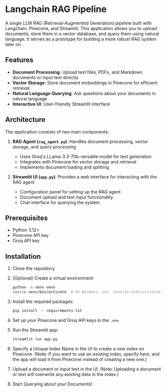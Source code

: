 # Langchain RAG Pipeline

A single LLM RAG (Retrieval-Augmented Generation) pipeline built with Langchain, Pinecone, and Streamlit. This application allows you to upload documents, store them in a vector database, and query them using natural language. It serves as a prototype for building a more robust RAG system later on.

## Features

- **Document Processing**: Upload text files, PDFs, and Markdown documents or input text directly
- **Vector Storage**: Store document embeddings in Pinecone for efficient retrieval
- **Natural Language Querying**: Ask questions about your documents in natural language
- **Interactive UI**: User-friendly Streamlit interface

## Architecture

The application consists of two main components:

1. **RAG Agent (`rag_agent.py`)**: Handles document processing, vector storage, and query processing
   - Uses Groq's LLama-3.3-70b-versatile model for text generation
   - Integrates with Pinecone for vector storage and retrieval
   - Implements document loading and splitting

2. **Streamlit UI (`app.py`)**: Provides a web interface for interacting with the RAG agent
   - Configuration panel for setting up the RAG agent
   - Document upload and text input functionality
   - Chat interface for querying the system

## Prerequisites

- Python 3.12+
- Pinecone API key
- Groq API key

## Installation

1. Clone the repository

2. (Optional) Create a virtual environment:
   ```bash
   python -m venv venv
   source venv/bin/activate  # On Windows, use `venv\Scripts\activate`
3. Install the required packages:
   ```bash
   pip install -r requirements.txt
4. Set up your Pinecone and Groq API keys in the `.env`
5. Run the Streamlit app:
   ```bash
   streamlit run app.py      
6. Specify a Unique Index Name in the UI to create a new index on Pinecone. (Note: If you want to use an existing index, specify here, and the app will load it from Pinecone instead of creating a new one.)
7. Upload a document or input text in the UI. (Note: Uploading a document or text will overwrite any existing data in the index.) 
8. Start Querying about your Documents!.
